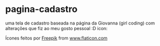 # pagina-cadastro
uma tela de cadastro baseada na página da Giovanna (girl coding) com alterações que fiz ao meu gosto pessoal :D
icon: <div>Ícones feitos por <a href="https://www.freepik.com" title="Freepik">Freepik</a> from <a href="https://www.flaticon.com/br/" title="Flaticon">www.flaticon.com</a></div>
